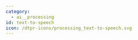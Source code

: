 ```yaml
---
category:
  - ai__processing
id: text-to-speech
icon: /dtpr-icons/processing_text-to-speech.svg
---
```

